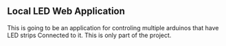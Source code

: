 ## Local LED Web Application
This is going to be an application for controling multiple arduinos that have LED strips Connected to it. This is only part of the project.

